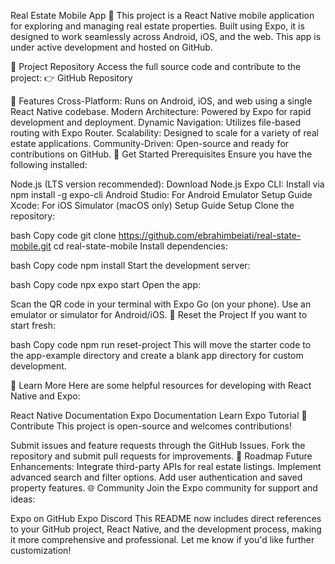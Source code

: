 Real Estate Mobile App 👋
This project is a React Native mobile application for exploring and managing real estate properties. Built using Expo, it is designed to work seamlessly across Android, iOS, and the web. This app is under active development and hosted on GitHub.

📂 Project Repository
Access the full source code and contribute to the project:
👉 GitHub Repository

🌟 Features
Cross-Platform: Runs on Android, iOS, and web using a single React Native codebase.
Modern Architecture: Powered by Expo for rapid development and deployment.
Dynamic Navigation: Utilizes file-based routing with Expo Router.
Scalability: Designed to scale for a variety of real estate applications.
Community-Driven: Open-source and ready for contributions on GitHub.
🚀 Get Started
Prerequisites
Ensure you have the following installed:

Node.js (LTS version recommended): Download Node.js
Expo CLI: Install via npm install -g expo-cli
Android Studio: For Android Emulator Setup Guide
Xcode: For iOS Simulator (macOS only) Setup Guide
Setup
Clone the repository:

bash
Copy code
git clone https://github.com/ebrahimbeiati/real-state-mobile.git
cd real-state-mobile
Install dependencies:

bash
Copy code
npm install
Start the development server:

bash
Copy code
npx expo start
Open the app:

Scan the QR code in your terminal with Expo Go (on your phone).
Use an emulator or simulator for Android/iOS.
🔄 Reset the Project
If you want to start fresh:

bash
Copy code
npm run reset-project
This will move the starter code to the app-example directory and create a blank app directory for custom development.

📖 Learn More
Here are some helpful resources for developing with React Native and Expo:

React Native Documentation
Expo Documentation
Learn Expo Tutorial
🤝 Contribute
This project is open-source and welcomes contributions!

Submit issues and feature requests through the GitHub Issues.
Fork the repository and submit pull requests for improvements.
🚧 Roadmap
Future Enhancements:
Integrate third-party APIs for real estate listings.
Implement advanced search and filter options.
Add user authentication and saved property features.
🌐 Community
Join the Expo community for support and ideas:

Expo on GitHub
Expo Discord
This README now includes direct references to your GitHub project, React Native, and the development process, making it more comprehensive and professional. Let me know if you'd like further customization!
